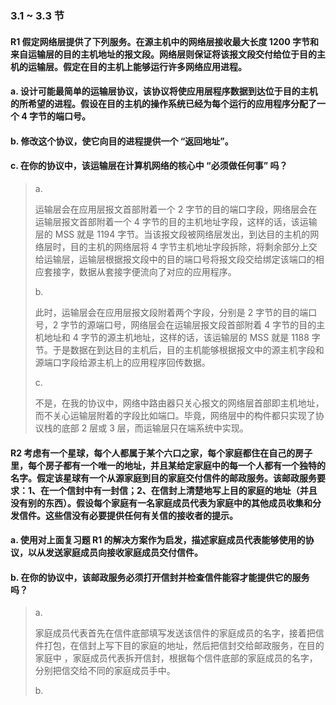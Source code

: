 ### 3.1 ~ 3.3 节
#### R1 假定网络层提供了下列服务。在源主机中的网络层接收最大长度 1200 字节和来自运输层的目的主机地址的报文段。网络层则保证将该报文段交付给位于目的主机的运输层。假定在目的主机上能够运行许多网络应用进程。
#### a. 设计可能最简单的运输层协议，该协议将使应用层程序数据到达位于目的主机的所希望的进程。假设在目的主机的操作系统已经为每个运行的应用程序分配了一个 4 字节的端口号。
#### b. 修改这个协议，使它向目的进程提供一个 “返回地址”。
#### c. 在你的协议中，该运输层在计算机网络的核心中 “必须做任何事” 吗？

> a.
> 
> 运输层会在应用层报文首部附着一个 2 字节的目的端口字段，网络层会在运输层报文首部附着一个 4 字节的目的主机地址字段，这样的话，该运输层的 MSS 就是 1194 字节。当该报文段被网络层发出，到达目的主机的网络层时，目的主机的网络层将 4 字节主机地址字段拆除，将剩余部分上交给运输层，运输层根据报文段中的目的端口号将报文段交给绑定该端口的相应套接字，数据从套接字便流向了对应的应用程序。
> 
> b.
> 
> 此时，运输层会在应用层报文段附着两个字段，分别是 2 字节的目的端口号，2 字节的源端口号，网络层会在运输层报文段首部附着 4 字节的目的主机地址和 4 字节的源主机地址，这样的话，该运输层的 MSS 就是 1188 字节。于是数据在到达目的主机后，目的主机能够根据报文中的源主机字段和源端口字段给源主机上的应用程序回传数据。
> 
> c.
> 
> 不是，在我的协议中，网络中路由器只关心报文的网络层首部即主机地址，而不关心运输层附着的字段比如端口。毕竟，网络层中的构件都只实现了协议栈的底部 2 层或 3 层，而运输层只在端系统中实现。

#### R2 考虑有一个星球，每个人都属于某个六口之家，每个家庭都住在自己的房子里，每个房子都有一个唯一的地址，并且某给定家庭中的每一个人都有一个独特的名字。假定该星球有一个从源家庭到目的家庭交付信件的邮政服务。该邮政服务要求：1、在一个信封中有一封信；2、在信封上清楚地写上目的家庭的地址（并且没有别的东西）。假设每个家庭有一名家庭成员代表为家庭中的其他成员收集和分发信件。这些信没有必要提供任何有关信的接收者的提示。
#### a. 使用对上面复习题 R1 的解决方案作为启发，描述家庭成员代表能够使用的协议，以从发送家庭成员向接收家庭成员交付信件。
#### b. 在你的协议中，该邮政服务必须打开信封并检查信件能容才能提供它的服务吗？

> a.
> 
> 家庭成员代表首先在信件底部填写发送该信件的家庭成员的名字，接着把信件打包，在信封上写下目的家庭的地址，然后把信封交给邮政服务，在目的家庭中 ，家庭成员代表拆开信封，根据每个信件底部的家庭成员的名字，分别把信交给不同的家庭成员手中。
> 
> b.
> 
> 

